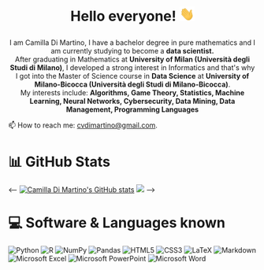 <!--
**cvdimartino/cvdimartino** is a ✨ _special_ ✨ repository because its `README.md` (this file) appears on your GitHub profile.

Here are some ideas to get you started:

- 🔭 I’m currently working on ...
- 🌱 I’m currently learning ...
- 👯 I’m looking to collaborate on ...
- 🤔 I’m looking for help with ...
- 💬 Ask me about ...
- 📫 How to reach me: ...
- 😄 Pronouns: ...
- ⚡ Fun fact: ...
-->
# <p align="center">Hello everyone! <img src="https://github.com/alessandro-maccario/alessandro-maccario/blob/main/wave_hand.gif" width="30px"></p>

<p align="center">
I am Camilla Di Martino, I have a bachelor degree in pure mathematics and I am currently studying to become a <b>data scientist.</b><br>
After graduating in Mathematics at <b>University of Milan (Università degli Studi di Milano)</b>, I developed a strong interest in Informatics and that's why I got into the Master of Science course in <b>Data Science</b> at <b>University of Milano-Bicocca (Università degli Studi di Milano-Bicocca)</b>.<br>
My interests include: <b>Algorithms, Game Theory, Statistics, Machine Learning, Neural Networks, Cybersecurity, Data Mining, Data Management, Programming Languages</b><br/>
</p>
  
<!-- Actual text -->
📫 How to reach me: cvdimartino@gmail.com. <br>
<!-- :point_right: You can also find me on [![LinkedIn][1.2]][1]. -->


<!-- Links to your social media accounts
[1]: https://www.linkedin.com/in/alessandro-maccario-7b173377/ -->

  


# :bar_chart: GitHub Stats

<-- [![Camilla Di Martino's GitHub stats](https://github-readme-stats.vercel.app/api?username=alessandro-maccario&hide=prs&count_private=true&show_icons=true&theme=vue-dark)](https://github.com/alessandro-maccario/github-readme-stats) 
<img src="https://github-readme-stats.vercel.app/api/top-langs/?username=alessandro-maccario&theme=vue-dark&layout=compact"/> -->

# :computer: Software & Languages known

![Python](https://img.shields.io/badge/python-3670A0?style=for-the-badge&logo=python&logoColor=ffdd54) ![R](https://img.shields.io/badge/r-%23276DC3.svg?style=for-the-badge&logo=r&logoColor=white) ![NumPy](https://img.shields.io/badge/numpy-%23013243.svg?style=for-the-badge&logo=numpy&logoColor=white) ![Pandas](https://img.shields.io/badge/pandas-%23150458.svg?style=for-the-badge&logo=pandas&logoColor=white) ![HTML5](https://img.shields.io/badge/html5-%23E34F26.svg?style=for-the-badge&logo=html5&logoColor=white) ![CSS3](https://img.shields.io/badge/css3-%231572B6.svg?style=for-the-badge&logo=css3&logoColor=white) ![LaTeX](https://img.shields.io/badge/latex-%23008080.svg?style=for-the-badge&logo=latex&logoColor=white) ![Markdown](https://img.shields.io/badge/markdown-%23000000.svg?style=for-the-badge&logo=markdown&logoColor=white) ![Microsoft Excel](https://img.shields.io/badge/Microsoft_Excel-217346?style=for-the-badge&logo=microsoft-excel&logoColor=white) ![Microsoft PowerPoint](https://img.shields.io/badge/Microsoft_PowerPoint-B7472A?style=for-the-badge&logo=microsoft-powerpoint&logoColor=white) ![Microsoft Word](https://img.shields.io/badge/Microsoft_Word-2B579A?style=for-the-badge&logo=microsoft-word&logoColor=white)
